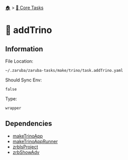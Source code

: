 <!--startTocHeader-->
[🏠](../README.md) > [🥝 Core Tasks](README.md)
# 🐰 addTrino
<!--endTocHeader-->

## Information

File Location:

    ~/.zaruba/zaruba-tasks/make/trino/task.addTrino.yaml

Should Sync Env:

    false

Type:

    wrapper


## Dependencies

* [makeTrinoApp](makeTrinoApp.md)
* [makeTrinoAppRunner](makeTrinoAppRunner.md)
* [zrbIsProject](zrbIsProject.md)
* [zrbShowAdv](zrbShowAdv.md)